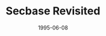---
mission_id: secrev
editorsChoice:
title: "Secbase Revisited"
authors: 
    - "Serge Debroeyer"
    - "Yves Borckmans"
date: 1995-06-08
filename: "secrev01.zip"
description: "As Kyle Katarn, former Imperial Special Ops, now working for the Rebel Alliance, you have been given the delicate mission to steal the plans of the new Imperial secret weapon code named DEATHSTAR. You will be dropped at the cargo entrance of the Imperial base where Rebel Intelligence suspects the plans are stored. You must then find the plans, and return to the drop zone where your assistant Jan Ors will bring back your ship."
cover:
levelReplaced: SECBASE
difficulty: yes
bm:	yes
fme: no
wax: no
three_do: no
voc: yes
gmd: no
vue: no
lfd: no
base: "New level from scratch" 
editors: "DFUSE 1.0"

---